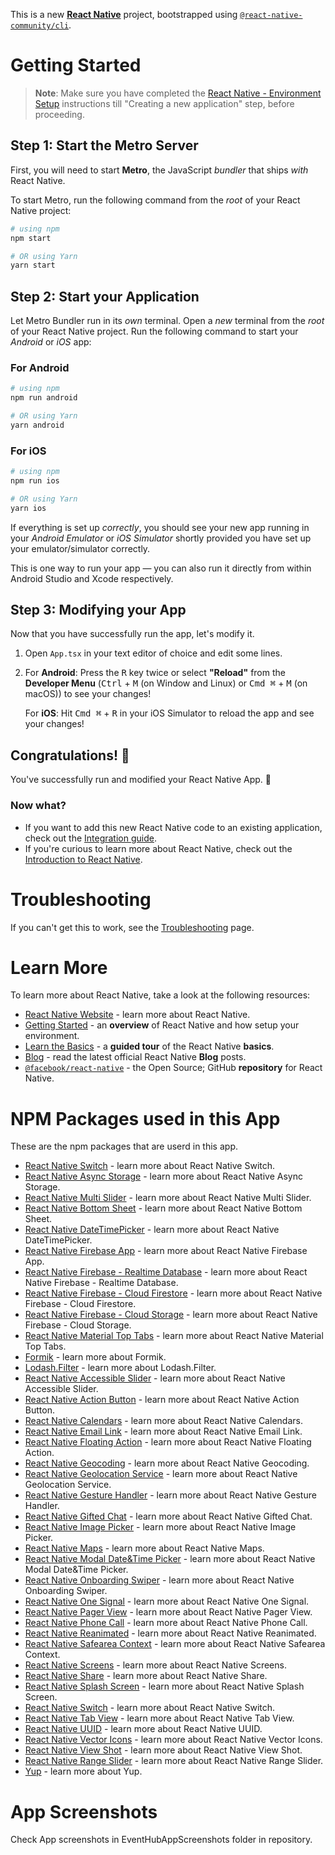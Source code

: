This is a new [**React Native**](https://reactnative.dev) project, bootstrapped using [`@react-native-community/cli`](https://github.com/react-native-community/cli).

# Getting Started

>**Note**: Make sure you have completed the [React Native - Environment Setup](https://reactnative.dev/docs/environment-setup) instructions till "Creating a new application" step, before proceeding.

## Step 1: Start the Metro Server

First, you will need to start **Metro**, the JavaScript _bundler_ that ships _with_ React Native.

To start Metro, run the following command from the _root_ of your React Native project:

```bash
# using npm
npm start

# OR using Yarn
yarn start
```

## Step 2: Start your Application

Let Metro Bundler run in its _own_ terminal. Open a _new_ terminal from the _root_ of your React Native project. Run the following command to start your _Android_ or _iOS_ app:

### For Android

```bash
# using npm
npm run android

# OR using Yarn
yarn android
```

### For iOS

```bash
# using npm
npm run ios

# OR using Yarn
yarn ios
```

If everything is set up _correctly_, you should see your new app running in your _Android Emulator_ or _iOS Simulator_ shortly provided you have set up your emulator/simulator correctly.

This is one way to run your app — you can also run it directly from within Android Studio and Xcode respectively.

## Step 3: Modifying your App

Now that you have successfully run the app, let's modify it.

1. Open `App.tsx` in your text editor of choice and edit some lines.
2. For **Android**: Press the <kbd>R</kbd> key twice or select **"Reload"** from the **Developer Menu** (<kbd>Ctrl</kbd> + <kbd>M</kbd> (on Window and Linux) or <kbd>Cmd ⌘</kbd> + <kbd>M</kbd> (on macOS)) to see your changes!

   For **iOS**: Hit <kbd>Cmd ⌘</kbd> + <kbd>R</kbd> in your iOS Simulator to reload the app and see your changes!

## Congratulations! :tada:

You've successfully run and modified your React Native App. :partying_face:

### Now what?

- If you want to add this new React Native code to an existing application, check out the [Integration guide](https://reactnative.dev/docs/integration-with-existing-apps).
- If you're curious to learn more about React Native, check out the [Introduction to React Native](https://reactnative.dev/docs/getting-started).

# Troubleshooting

If you can't get this to work, see the [Troubleshooting](https://reactnative.dev/docs/troubleshooting) page.

# Learn More

To learn more about React Native, take a look at the following resources:

- [React Native Website](https://reactnative.dev) - learn more about React Native.
- [Getting Started](https://reactnative.dev/docs/environment-setup) - an **overview** of React Native and how setup your environment.
- [Learn the Basics](https://reactnative.dev/docs/getting-started) - a **guided tour** of the React Native **basics**.
- [Blog](https://reactnative.dev/blog) - read the latest official React Native **Blog** posts.
- [`@facebook/react-native`](https://github.com/facebook/react-native) - the Open Source; GitHub **repository** for React Native.

# NPM Packages used in this App

These are the npm packages that are userd in this app.

- [React Native Switch](https://www.npmjs.com/package/react-native-switch) - learn more about React Native Switch.
- [React Native Async Storage](https://www.npmjs.com/package/@react-native-async-storage/async-storage) - learn more about React Native Async Storage.
- [React Native Multi Slider](https://www.npmjs.com/package/@react-native-async-storage/async-storage) - learn more about React Native Multi Slider.
- [React Native Bottom Sheet](https://www.npmjs.com/package/@gorhom/bottom-sheet) - learn more about React Native Bottom Sheet.
- [React Native DateTimePicker](https://www.npmjs.com/package/@react-native-community/datetimepicker) - learn more about React Native DateTimePicker.
- [React Native Firebase App](https://www.npmjs.com/package/@react-native-firebase/app) - learn more about React Native Firebase App.
- [React Native Firebase - Realtime Database](https://www.npmjs.com/package/@react-native-firebase/database) - learn more about React Native Firebase - Realtime Database.
- [React Native Firebase - Cloud Firestore](https://www.npmjs.com/package/@react-native-firebase/firestore) - learn more about React Native Firebase - Cloud Firestore.
- [React Native Firebase - Cloud Storage](https://www.npmjs.com/package/@react-native-firebase/storage) - learn more about React Native Firebase - Cloud Storage.
- [React Native Material Top Tabs](https://www.npmjs.com/package/@react-navigation/material-top-tabs) - learn more about React Native Material Top Tabs.
- [Formik](https://www.npmjs.com/package/formik) - learn more about Formik.
- [Lodash.Filter](https://www.npmjs.com/package/lodash.filter) - learn more about Lodash.Filter.
- [React Native Accessible Slider](https://www.npmjs.com/package/react-native-a11y-slider) - learn more about React Native Accessible Slider.
- [React Native Action Button](https://www.npmjs.com/package/react-native-action-button) - learn more about React Native Action Button.
- [React Native Calendars](https://www.npmjs.com/package/react-native-calendars) - learn more about React Native Calendars.
- [React Native Email Link](https://www.npmjs.com/package/react-native-email-link) - learn more about React Native Email Link.
- [React Native Floating Action](https://www.npmjs.com/package/react-native-floating-action) - learn more about React Native Floating Action.
- [React Native Geocoding](https://www.npmjs.com/package/react-native-geocoding) - learn more about React Native Geocoding.
- [React Native Geolocation Service](https://www.npmjs.com/package/react-native-geolocation-service) - learn more about React Native Geolocation Service.
- [React Native Gesture Handler](https://www.npmjs.com/package/react-native-gesture-handler) - learn more about React Native Gesture Handler.
- [React Native Gifted Chat](https://www.npmjs.com/package/react-native-gifted-chat) - learn more about React Native Gifted Chat.
- [React Native Image Picker](https://www.npmjs.com/package/react-native-image-picker) - learn more about React Native Image Picker.
- [React Native Maps](https://www.npmjs.com/package/react-native-maps) - learn more about React Native Maps.
- [React Native Modal Date&Time Picker](https://www.npmjs.com/package/react-native-modal-datetime-picker) - learn more about React Native Modal Date&Time Picker.
- [React Native Onboarding Swiper](https://www.npmjs.com/package/react-native-onboarding-swiper) - learn more about React Native Onboarding Swiper.
- [React Native One Signal](https://www.npmjs.com/package/react-native-onesignal) - learn more about React Native One Signal.
- [React Native Pager View](https://www.npmjs.com/package/react-native-pager-view) - learn more about React Native Pager View.
- [React Native Phone Call](https://www.npmjs.com/package/react-native-phone-call) - learn more about React Native Phone Call.
- [React Native Reanimated](https://www.npmjs.com/package/react-native-reanimated) - learn more about React Native Reanimated.
- [React Native Safearea Context](https://www.npmjs.com/package/react-native-safe-area-context) - learn more about React Native Safearea Context.
- [React Native Screens](https://www.npmjs.com/package/react-native-screens) - learn more about React Native Screens.
- [React Native Share](https://www.npmjs.com/package/react-native-share) - learn more about React Native Share.
- [React Native Splash Screen](https://www.npmjs.com/package/react-native-splash-screen) - learn more about React Native Splash Screen.
- [React Native Switch](https://www.npmjs.com/package/react-native-switch) - learn more about React Native Switch.
- [React Native Tab View](https://www.npmjs.com/package/react-native-tab-view) - learn more about React Native Tab View.
- [React Native UUID](https://www.npmjs.com/package/react-native-uuid) - learn more about React Native UUID.
- [React Native Vector Icons](https://www.npmjs.com/package/react-native-vector-icons) - learn more about React Native Vector Icons.
- [React Native View Shot](https://www.npmjs.com/package/react-native-view-shot) - learn more about React Native View Shot.
- [React Native Range Slider](https://www.npmjs.com/package/rn-range-slider) - learn more about React Native Range Slider.
- [Yup](https://www.npmjs.com/package/yup) - learn more about Yup.

# App Screenshots

Check App screenshots in EventHubAppScreenshots folder in repository.
